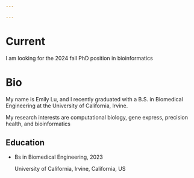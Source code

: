 ```yaml
---

---
```




Current
======
I am looking for the 2024 fall PhD position in bioinformatics

Bio
======

My name is Emily Lu, and I recently graduated with a B.S. in Biomedical Engineering at the University of California, Irvine. 

My research interests are computational biology, gene express, precision health, and bioinformatics

Education
------

- Bs in Biomedical Engineering, 2023

  University of California, Irvine, California, US